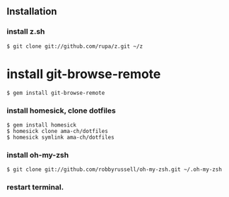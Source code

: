 ## Installation

### install z.sh

    $ git clone git://github.com/rupa/z.git ~/z

# install git-browse-remote

    $ gem install git-browse-remote

### install homesick, clone dotfiles

    $ gem install homesick
    $ homesick clone ama-ch/dotfiles
    $ homesick symlink ama-ch/dotfiles

### install oh-my-zsh

    $ git clone git://github.com/robbyrussell/oh-my-zsh.git ~/.oh-my-zsh

### restart terminal.
